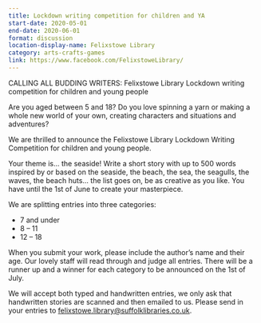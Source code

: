 ```yaml
---
title: Lockdown writing competition for children and YA
start-date: 2020-05-01
end-date: 2020-06-01
format: discussion
location-display-name: Felixstowe Library
category: arts-crafts-games
link: https://www.facebook.com/FelixstoweLibrary/
---
```


CALLING ALL BUDDING WRITERS: Felixstowe Library Lockdown writing competition for children and young people

Are you aged between 5 and 18? Do you love spinning a yarn or making a whole new world of your own, creating characters and situations and adventures?

We are thrilled to announce the Felixstowe Library Lockdown Writing Competition for children and young people.

Your theme is... the seaside! Write a short story with up to 500 words inspired by or based on the seaside, the beach, the sea, the seagulls, the waves, the beach huts... the list goes on, be as creative as you like. You have until the 1st of June to create your masterpiece.

We are splitting entries into three categories:
* 7 and under
* 8 – 11
* 12 – 18

When you submit your work, please include the author’s name and their age. Our lovely staff will read through and judge all entries. There will be a runner up and a winner for each category to be announced on the 1st of July.

We will accept both typed and handwritten entries, we only ask that handwritten stories are scanned and then emailed to us. Please send in your entries to felixstowe.library@suffolklibraries.co.uk.
